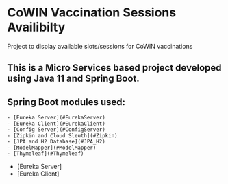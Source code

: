 # CoWIN Vaccination Sessions Availibilty

Project to display available slots/sessions for CoWIN vaccinations

## This is a Micro Services based project developed using Java 11 and Spring Boot. 

## Spring Boot modules used:
	- [Eureka Server](#EurekaServer)
	- [Eureka Client](#EurekaClient)
	- [Config Server](#ConfigServer)
	- [Zipkin and Cloud Sleuth](#Zipkin)
	- [JPA and H2 Database](#JPA_H2)
	- [ModelMapper](#ModelMapper)
	- [Thymeleaf](#Thymeleaf)
- [Eureka Server]
- [Eureka Client]
